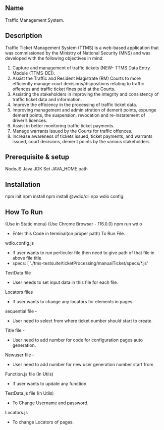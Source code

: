 ## Name
Traffic Management System.

## Description
Traffic Ticket Management System (TTMS) is a web-based application that was commissioned by the Ministry of National Security (MNS) and was developed with the following objectives in mind:

1. Capture and management of traffic tickets (NEW- TTMS Data Entry Module (TTMS-DE)).
2. Assist the Traffic and Resident Magistrate (RM) Courts to more efficiently manage court decisions/dispositions relating to traffic offences and traffic ticket fines paid at the Courts.
3. Assisting the stakeholders in improving the integrity and consistency of traffic ticket data and information.
4. Improve the efficiency in the processing of traffic ticket data.
5. Improving management and administration of demerit points, expunge demerit points, the suspension, revocation and re-instatement of driver’s licences.
6. Assist in better monitoring traffic ticket payments.
7. Manage warrants issued by the Courts for traffic offences. 
8. Increase awareness of tickets issued, ticket payments, and warrants issued, court decisions, demerit points by the various stakeholders.

## Prerequisite & setup
NodeJS
Java JDK
Set JAVA_HOME path

## Installation
npm init
npm install
npm install @wdio/cli
npx wdio config

## How To Run 
(Use in Static menu) (Use Chrome Browser - 116.0.0)
npm run wdio 
- Enter this Code in terminal(on proper path) To Run File.

wdio.config.js 
- If user wants to run perticuler file then need to give path of that file in above file title.
- specs: [
        './tms-testsuite/ticketProcessing/manualTicket/specs/*.js'

<Filename>TestData file
- User needs to set input data in this file for each file.

<Filename>Locators files
- If user wants to change any locators for elements in pages.

sequential file - 
- User need to select from where ticket number should start to create.

Title file - 
- User need to add number for code for configuration pages auto generation. 

Newuser file - 
- User need to add number for new user generation number start from.  

Function.js file (In Utils)
- If user wants to update any function.

TestData.js file (In Utils)
- To Change Username and password.

Locators.js
- To change Locators of pages.